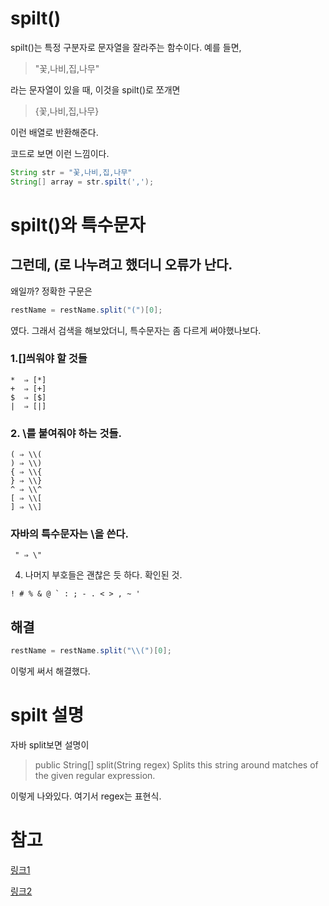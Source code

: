 # spilt()
spilt()는 특정 구분자로 문자열을 잘라주는 함수이다.
예를 들면,

> "꽃,나비,집,나무"

라는 문자열이 있을 때, 이것을 spilt()로 쪼개면
> {꽃,나비,집,나무}

이런 배열로 반환해준다.

코드로 보면 이런 느낌이다.

```java
String str = "꽃,나비,집,나무"
String[] array = str.spilt(',');
```

# spilt()와 특수문자
## 그런데, (로 나누려고 했더니 오류가 난다.
왜일까? 정확한 구문은
```java
restName = restName.split("(")[0];
```
였다. 그래서 검색을 해보았더니, 특수문자는 좀 다르게 써야했나보다.

### 1.[]씌워야 할 것들
```
*  ⇒ [*]
+  ⇒ [+]
$  ⇒ [$]
|  ⇒ [|]
```

### 2. \\를 붙여줘야 하는 것들.
```
( ⇒ \\(
) ⇒ \\)
{ ⇒ \\{
} ⇒ \\}
^ ⇒ \\^
[ ⇒ \\[
] ⇒ \\]
```

### 자바의 특수문자는 \을 쓴다.
```
 " ⇒ \"
```

4. 나머지 부호들은 괜찮은 듯 하다.
확인된 것.
```
! # % & @ ` : ; - . < > , ~ '
```
## 해결
```java
restName = restName.split("\\(")[0];
```
이렇게 써서 해결했다.

# spilt 설명
자바 split보면 설명이

> public String[] split(String regex)
Splits this string around matches of the given regular expression.

이렇게 나와있다. 여기서 regex는 표현식.

# 참고
[링크1](http://gaboon.tistory.com/entry/%EC%9E%90%EB%B0%94-%ED%8A%B9%EC%88%98%EB%AC%B8%EC%9E%90)

[링크2](http://gaboon.tistory.com/entry/자바-특수문자)